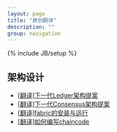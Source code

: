 ```yaml
---
layout: page
title: "原创翻译"
description: ""
group: navigation
---
```

{% include JB/setup %}

## 架构设计
* [[翻译]下一代Ledger架构提案](Next-Ledger-Architecture-Proposal_zh)
* [[翻译]下一代Consensus架构提案](Next-Consensus-Architecture-Proposal_zh)
* [[翻译]fabric的安装与运行](setup_build_zh)
* [[翻译]如何编写chaincode](how_write_chaincode_zh)